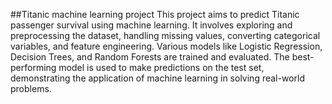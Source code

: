 ##Titanic machine learning project
This project aims to predict Titanic passenger survival using machine learning. It involves exploring and preprocessing the dataset, handling missing values, converting categorical variables, and feature engineering. Various models like Logistic Regression, Decision Trees, and Random Forests are trained and evaluated. The best-performing model is used to make predictions on the test set, demonstrating the application of machine learning in solving real-world problems.

